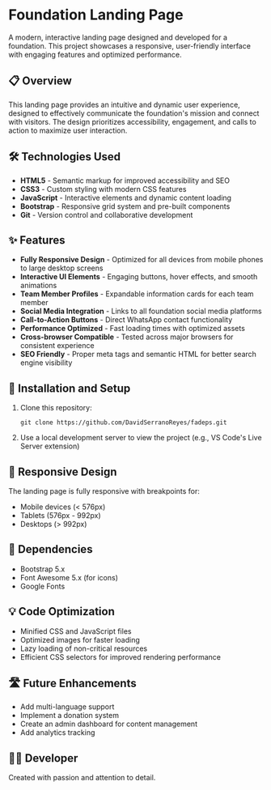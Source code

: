 # Foundation Landing Page

A modern, interactive landing page designed and developed for a foundation. This project showcases a responsive, user-friendly interface with engaging features and optimized performance.

## 📋 Overview

This landing page provides an intuitive and dynamic user experience, designed to effectively communicate the foundation's mission and connect with visitors. The design prioritizes accessibility, engagement, and calls to action to maximize user interaction.

## 🛠️ Technologies Used

- **HTML5** - Semantic markup for improved accessibility and SEO
- **CSS3** - Custom styling with modern CSS features
- **JavaScript** - Interactive elements and dynamic content loading
- **Bootstrap** - Responsive grid system and pre-built components
- **Git** - Version control and collaborative development

## ✨ Features

- **Fully Responsive Design** - Optimized for all devices from mobile phones to large desktop screens
- **Interactive UI Elements** - Engaging buttons, hover effects, and smooth animations
- **Team Member Profiles** - Expandable information cards for each team member
- **Social Media Integration** - Links to all foundation social media platforms
- **Call-to-Action Buttons** - Direct WhatsApp contact functionality
- **Performance Optimized** - Fast loading times with optimized assets
- **Cross-browser Compatible** - Tested across major browsers for consistent experience
- **SEO Friendly** - Proper meta tags and semantic HTML for better search engine visibility

## 🚀 Installation and Setup

1. Clone this repository:

   ```
   git clone https://github.com/DavidSerranoReyes/fadeps.git
   ```


2. Use a local development server to view the project (e.g., VS Code's Live Server extension)

## 📱 Responsive Design

The landing page is fully responsive with breakpoints for:

- Mobile devices (< 576px)
- Tablets (576px - 992px)
- Desktops (> 992px)

## 🔗 Dependencies

- Bootstrap 5.x
- Font Awesome 5.x (for icons)
- Google Fonts

## 💡 Code Optimization

- Minified CSS and JavaScript files
- Optimized images for faster loading
- Lazy loading of non-critical resources
- Efficient CSS selectors for improved rendering performance

## 🛣️ Future Enhancements

- Add multi-language support
- Implement a donation system
- Create an admin dashboard for content management
- Add analytics tracking

## 👨‍💻 Developer

Created with passion and attention to detail.
